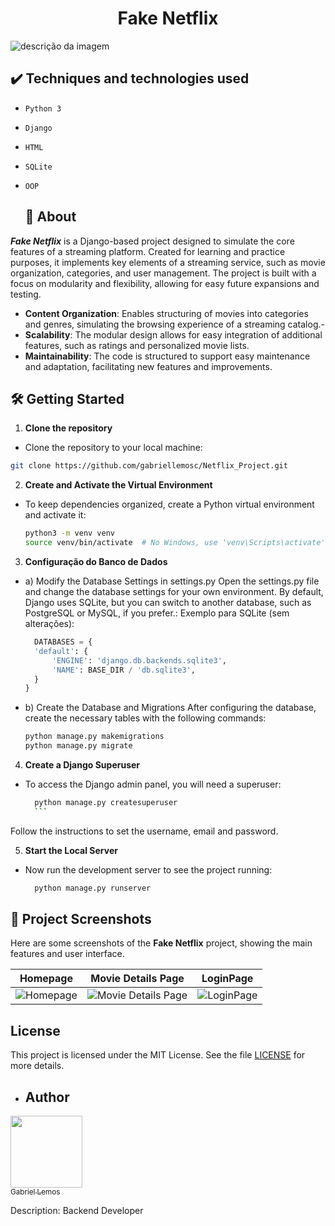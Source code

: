 <h1 align="center"> Fake Netflix </h1>


![descrição da imagem](https://github.com/gabriellemosc/Netflix_Project/blob/main/Capturas%20de%20tela/Captura%20de%20tela%20de%202024-09-23%2009-46-30.png)



## ✔️ Techniques and technologies used

- ``Python 3``
- ``Django``
- ``HTML``
- ``SQLite``
- ``OOP``

  ## 🚀 About

***Fake Netflix*** is a Django-based project designed to simulate the core features of a streaming platform. Created for learning and practice purposes, it implements key elements of a streaming service, such as movie organization, categories, and user management. The project is built with a focus on modularity and flexibility, allowing for easy future expansions and testing.
- **Content Organization**: Enables structuring of movies into categories and genres, simulating the browsing experience of a streaming catalog.- 
- **Scalability**: The modular design allows for easy integration of additional features, such as ratings and personalized movie lists.
- **Maintainability**: The code is structured to support easy maintenance and adaptation, facilitating new features and improvements.

## 🛠️ Getting Started
1. **Clone the repository**  
  - Clone the repository to your local machine:

   ```bash
   git clone https://github.com/gabriellemosc/Netflix_Project.git
   ```
2. **Create and Activate the Virtual Environment**  
- To keep dependencies organized, create a Python virtual environment and activate it:
    ```bash
  python3 -m venv venv
  source venv/bin/activate  # No Windows, use 'venv\Scripts\activate'
  ```
3. **Configuração do Banco de Dados**  
- a) Modify the Database Settings in settings.py
Open the settings.py file and change the database settings for your own environment. By default, Django uses SQLite, but you can switch to another database, such as PostgreSQL or MySQL, if you prefer.:
  Exemplo para SQLite (sem alterações):
  ```python
    DATABASES = {
    'default': {
        'ENGINE': 'django.db.backends.sqlite3',
        'NAME': BASE_DIR / 'db.sqlite3',
    }
  }
  ```
- b) Create the Database and Migrations
    After configuring the database, create the necessary tables with the following commands:
    ```bash
    python manage.py makemigrations
    python manage.py migrate
    ```
4. **Create a Django Superuser**
- To access the Django admin panel, you will need a superuser:
    ```bash
      python manage.py createsuperuser
      ```
Follow the instructions to set the username, email and password.

5. **Start the Local Server**
- Now run the development server to see the project running:
    ```bash
      python manage.py runserver
    ```
    


## 📸 Project Screenshots

Here are some screenshots of the **Fake Netflix** project, showing the main features and user interface.

| Homepage | Movie Details Page | LoginPage |
| --- | --- | --- |
| ![Homepage](https://github.com/gabriellemosc/Netflix_Project/blob/main/Capturas%20de%20tela/Captura%20de%20tela%20de%202024-09-23%2009-46-02.png) | ![Movie Details Page](https://github.com/gabriellemosc/Netflix_Project/blob/main/Capturas%20de%20tela/Captura%20de%20tela%20de%202024-09-23%2009-46-11.png) | ![LoginPage](https://github.com/gabriellemosc/Netflix_Project/blob/main/Capturas%20de%20tela/Captura%20de%20tela%20de%202024-09-23%2009-48-21.png) |



## License

This project is licensed under the MIT License. See the file [LICENSE](./LICENSE) for more details.


- ## Author

[<img loading="lazy" src="https://github.com/gabriellemosc.png?size=115" width=115><br><sub>Gabriel Lemos</sub>](https://github.com/gabriellemosc) 


Description: Backend Developer


